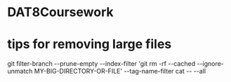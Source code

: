 # DAT8Coursework


# tips for removing large files
git filter-branch --prune-empty --index-filter 'git rm -rf --cached --ignore-unmatch MY-BIG-DIRECTORY-OR-FILE' --tag-name-filter cat -- --all
